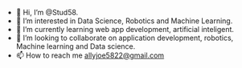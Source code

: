 - 👋 Hi, I’m @Stud58.
- 👀 I’m interested in Data Science, Robotics and Machine Learning.
- 🌱 I’m currently learning web app development, artificial inteligent.
- 💞️ I’m looking to collaborate on application development, robotics, Machine learning and Data science. 
- 📫 How to reach me allyjoe5822@gmail.com 

<!---
Stud58/Stud58 is a ✨ special ✨ repository because its `README.md` (this file) appears on your GitHub profile.
You can click the Preview link to take a look at your changes.
--->
